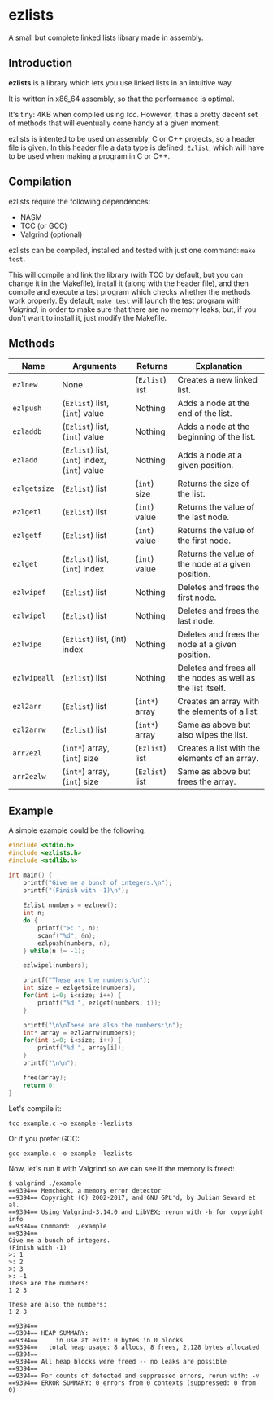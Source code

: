 # ezlists
A small but complete linked lists library made in assembly.

## Introduction
**ezlists** is a library which lets you use linked lists in an intuitive way.

It is written in x86_64 assembly, so that the performance is optimal.

It's tiny: 4KB when compiled using *tcc*. However, it has a pretty decent set of methods that will eventually come handy at a given moment.

ezlists is intented to be used on assembly, C or C++ projects, so a header file is given. In this header file a data type is defined, `Ezlist`, which will have to be used when making a program in C or C++.

## Compilation
ezlists require the following dependences:
+ NASM
+ TCC (or GCC)
+ Valgrind (optional)

ezlists can be compiled, installed and tested with just one command: `make test`.

This will compile and link the library (with TCC by default, but you can change it in the Makefile), install it (along with the header file), and then compile and execute a test program which checks whether the methods work properly. By default, `make test` will launch the test program with *Valgrind*, in order to make sure that there are no memory leaks; but, if you don't want to install it, just modify the Makefile.

## Methods
| Name | Arguments | Returns | Explanation |
| --- | --- | --- | --- |
| `ezlnew` | None | (`Ezlist`) list | Creates a new linked list. |
| `ezlpush` | (`Ezlist`) list, (`int`) value | Nothing | Adds a node at the end of the list. |
| `ezladdb` | (`Ezlist`) list, (`int`) value | Nothing | Adds a node at the beginning of the list. |
| `ezladd` | (`Ezlist`) list, (`int`) index, (`int`) value | Nothing | Adds a node at a given position. |
| `ezlgetsize` | (`Ezlist`) list | (`int`) size | Returns the size of the list. |
| `ezlgetl` | (`Ezlist`) list | (`int`) value | Returns the value of the last node. |
| `ezlgetf` | (`Ezlist`) list | (`int`) value | Returns the value of the first node. |
| `ezlget` | (`Ezlist`) list, (`int`) index | (`int`) value | Returns the value of the node at a given position. |
| `ezlwipef` | (`Ezlist`) list | Nothing | Deletes and frees the first node. |
| `ezlwipel` | (`Ezlist`) list | Nothing | Deletes and frees the last node. |
| `ezlwipe` | (`Ezlist`) list, (int) index | Nothing | Deletes and frees the node at a given position. |
| `ezlwipeall` | (`Ezlist`) list | Nothing | Deletes and frees all the nodes as well as the list itself. |
| `ezl2arr` | (`Ezlist`) list | (`int*`) array | Creates an array with the elements of a list. |
| `ezl2arrw` | (`Ezlist`) list | (`int*`) array | Same as above but also wipes the list. |
| `arr2ezl` | (`int*`) array, (`int`) size | (`Ezlist`) list | Creates a list with the elements of an array. |
| `arr2ezlw` | (`int*`) array, (`int`) size | (`Ezlist`) list | Same as above but frees the array. |

## Example
A simple example could be the following:
```C
#include <stdio.h>
#include <ezlists.h>
#include <stdlib.h>

int main() {
	printf("Give me a bunch of integers.\n");
	printf("(Finish with -1)\n");
	
	Ezlist numbers = ezlnew();
	int n;
	do {
		printf(">: ", n);
		scanf("%d", &n);
		ezlpush(numbers, n);
	} while(n != -1);

	ezlwipel(numbers);

	printf("These are the numbers:\n");
	int size = ezlgetsize(numbers);
	for(int i=0; i<size; i++) {
		printf("%d ", ezlget(numbers, i));
	}

	printf("\n\nThese are also the numbers:\n");
	int* array = ezl2arrw(numbers);
	for(int i=0; i<size; i++) {
		printf("%d ", array[i]);
	}
	printf("\n\n");

	free(array);
	return 0;
}
```

Let's compile it:
```
tcc example.c -o example -lezlists
```
Or if you prefer GCC:
```
gcc example.c -o example -lezlists
```

Now, let's run it with Valgrind so we can see if the memory is freed:
```
$ valgrind ./example
==9394== Memcheck, a memory error detector
==9394== Copyright (C) 2002-2017, and GNU GPL'd, by Julian Seward et al.
==9394== Using Valgrind-3.14.0 and LibVEX; rerun with -h for copyright info
==9394== Command: ./example
==9394== 
Give me a bunch of integers.
(Finish with -1)
>: 1
>: 2
>: 3
>: -1
These are the numbers:
1 2 3 

These are also the numbers:
1 2 3 

==9394== 
==9394== HEAP SUMMARY:
==9394==     in use at exit: 0 bytes in 0 blocks
==9394==   total heap usage: 8 allocs, 8 frees, 2,128 bytes allocated
==9394== 
==9394== All heap blocks were freed -- no leaks are possible
==9394== 
==9394== For counts of detected and suppressed errors, rerun with: -v
==9394== ERROR SUMMARY: 0 errors from 0 contexts (suppressed: 0 from 0)
```
